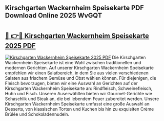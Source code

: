 ## Kirschgarten Wackernheim Speisekarte PDF Download Online 2025 WvGQT

# <h2><a href="http://gc77qa.nevu.top/?p=Kirschgarten+Wackernheim+Speisekarte">🔗 👉🔴 Kirschgarten Wackernheim Speisekarte 2025 PDF</a></h2>

[![Kirschgarten Wackernheim Speisekarte 2025 PDF](https://i.imgur.com/dBaPXMq.png)](http://gc77qa.nevu.top/?p=Kirschgarten+Wackernheim+Speisekarte)
Die Kirschgarten Wackernheim Speisekarte ist eine Wahl zwischen traditionellen und modernen Gerichten. Auf unserer Kirschgarten Wackernheim Speisekarte empfehlen wir einen Salatbereich, in dem Sie aus vielen verschiedenen Salaten aus frischem Gemüse und Obst wählen können. Für diejenigen, die Fleisch bevorzugen, bieten wir eine Auswahl an Gerichten auf der Kirschgarten Wackernheim Speisekarte an: Rindfleisch, Schweinefleisch, Huhn und Fisch. Unseren Auserwählten bieten wir Gourmet-Gerichte wie Schaschlik und Steak an, die bei lebendem Feuer zubereitet werden. Unsere Kirschgarten Wackernheim Speisekarte umfasst eine große Auswahl an Desserts, von klassischen Torten und Kuchen bis hin zu exquisiten Crème Brûlée und Schokoladennudeln.
